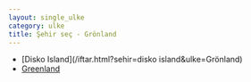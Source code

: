 ```yaml
---
layout: single_ulke
category: ulke
title: Şehir seç - Grönland
---
```

* [Disko Island](/iftar.html?sehir=disko island&ulke=Grönland)
* [Greenland](/iftar.html?sehir=greenland&ulke=Grönland)
